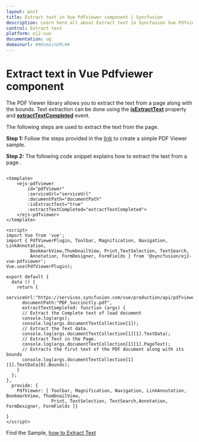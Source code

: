 ```yaml
---
layout: post
title: Extract text in Vue Pdfviewer component | Syncfusion
description: Learn here all about Extract text in Syncfusion Vue Pdfviewer component of Syncfusion Essential JS 2 and more.
control: Extract text 
platform: ej2-vue
documentation: ug
domainurl: ##DomainURL##
---
```


# Extract text in Vue Pdfviewer component

The PDF Viewer library allows you to extract the text from a page along with the bounds. Text extraction can be done using the [**isExtractText**](https://ej2.syncfusion.com/vue/documentation/api/pdfviewer/#isextracttext) property and [**extractTextCompleted**](https://ej2.syncfusion.com/vue/documentation/api/pdfviewer/#extracttextcompleted) event.

The following steps are used to extract the text from the page.

**Step 1:** Follow the steps provided in the [link](https://ej2.syncfusion.com/vue/documentation/pdfviewer/getting-started) to create a simple PDF Viewer sample.

**Step 2:** The following code snippet explains how to extract the text from a page .

```

<template>
    <ejs-pdfviewer
        id="pdfViewer"
        :serviceUrl="serviceUrl"
        :documentPath="documentPath"
        :isExtractText="true"
        :extractTextCompleted="extractTextCompleted">
    </ejs-pdfviewer>
</template>

<script>
import Vue from 'vue';
import { PdfViewerPlugin, Toolbar, Magnification, Navigation, LinkAnnotation, 
         BookmarkView,ThumbnailView, Print,TextSelection, TextSearch, 
         Annotation, FormDesigner, FormFields } from '@syncfusion/ej2-vue-pdfviewer';
Vue.use(PdfViewerPlugin);

export default {
  data () {
    return {
      serviceUrl:"https://services.syncfusion.com/vue/production/api/pdfviewer",
      documentPath:"PDF_Succinctly.pdf",
      extractTextCompleted: function (args) {
      // Extract the Complete text of load document
      console.log(args);
      console.log(args.documentTextCollection[1]);
      // Extract the Text data.
      console.log(args.documentTextCollection[1][1].TextData);
      // Extract Text in the Page.
      console.log(args.documentTextCollection[1][1].PageText);
      // Extracts the first text of the PDF document along with its bounds
      console.log(args.documentTextCollection[1][1].TextData[0].Bounds);
    }
  };
},
  provide: {
    PdfViewer: [ Toolbar, Magnification, Navigation, LinkAnnotation, BookmarkView, ThumbnailView, 
                 Print, TextSelection, TextSearch,Annotation, FormDesigner, FormFields ]}

}
</script>

```

Find the Sample, [how to Extract Text](https://www.syncfusion.com/downloads/support/directtrac/general/ze/quickstart-1590348162.zip)